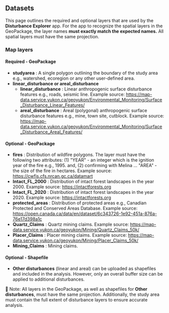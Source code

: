 ## Datasets
  
This page outlines the required and optional layers that are used by the **Disturbance Explorer** app. For the app to recognize the spatial layers in the GeoPackage, the layer names **must exactly match the expected names.** All spatial layers must have the same projection.
  
### Map layers

#### Required - GeoPackage

- **studyarea** : A single polygon outlining the boundary of the study area e.g., watershed, ecoregion or any other user-defined area.
- **linear_disturbance or areal_disturbance** 
  - **linear_disturbance** : Linear anthropogenic surface disturbance features e.g., roads, seismic line. Example source: https://map-data.service.yukon.ca/geoyukon/Environmental_Monitoring/Surface_Disturbance_Linear_Features/
  - **areal_disturbance** : Areal (polygonal) anthropogenic surface disturbance features e.g., mine, town site, cutblock. Example source: https://map-data.service.yukon.ca/geoyukon/Environmental_Monitoring/Surface_Disturbance_Areal_Features/

#### Optional - GeoPackage

- **fires** : Distribution of wildfire polygons. The layer must have the following two attributes: (1) "YEAR" - an integer  which is the ignition year of the fire e.g., 1995. and, (2) confirming with Melina ... "AREA" - the size of the fire in hectares. Example source: https://cwfis.cfs.nrcan.gc.ca/datamart
- **Intact_FL_2000** : Distribution of intact forest landscapes in the year 2000. Example source: https://intactforests.org
- **Intact_FL_2020** : Distribution of intact forest landscapes in the year 2020. Example source: https://intactforests.org
- **protected_areas** : Distribution of protected areas e.g., Canadian Protected and Conserved Areas Database. Example source: https://open.canada.ca/data/en/dataset/6c343726-1e92-451a-876a-76e17d398a1c
- **Quartz_Claims** : Quartz mining claims. Example source: https://map-data.service.yukon.ca/geoyukon/Mining/Quartz_Claims_50k/
- **Placer_Claims** : Placer mining claims. Example source: https://map-data.service.yukon.ca/geoyukon/Mining/Placer_Claims_50k/
- **Mining_Claims** : Mining claims.

#### Optional - Shapefile

- **Other disturbances** (linear and areal) can be uploaded as shapefiles and included in the analysis. However, only an overall buffer size can be applied to additional disturbances.


📌 Note: All layers in the GeoPackage, as well as shapefiles for **Other disturbances**, must have the same projection. Additionally, the study area must contain the full extent of disturbance layers to ensure 
accurate analysis.
